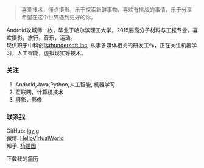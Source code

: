 <!---------------------------------------------------------------------------------------------------->
<!-- Chinese Version -->
<div class="zh post-container">
    <blockquote>
        喜爱技术，懂点摄影，乐于探索新鲜事物，喜欢有挑战的事情，乐于分享<br>
        希望在这个世界遇到更好的你。
    </blockquote>
    <p>Android攻城师一枚，毕业于哈尔滨理工大学，2015届高分子材料与工程专业。喜欢摄影，旅行，音乐，运动。
        <br>现供职于中科创达<a href="http://www.thundersoft.com" target="_blank" rel="external">thundersoft.Inc</a>,
        从事多媒体相关的研发工作，正在关注机器学习，人工智能，虚拟现实等技术。</p>
    <h3 id="关注">
        <a href="#关注" class="headerlink" title="关注"></a>关注</h3>
    <ol>
        <li>Android,Java,Python,人工智能, 机器学习</li>
        <li>互联网，计算机技术</li>
        <li>摄影，影像</li>
    </ol>
    <h3 id="联系我">
        <a href="#联系我" class="headerlink" title="联系我"></a>联系我
    </h3>
    <p>
      GitHub: <a href="https://github.com/lgyjg" target="_blank" rel="external">lgyjg</a><br>
      微博: <a href="http://weibo.com/lgyjg" target="_blank" rel="external">HelloVirtualWorld</a><br>
      知乎: <a href="https://www.zhihu.com/people/yang-jian-guo-51" target="_blank" rel="external">杨建国</a>
    </p>
    <p>
      下载我的<a href="/img/杨建国简历-Android开发工程师-中文_v1.1.pdf" target="_blank" rel="external">简历</a><br>
    </p>
</div>